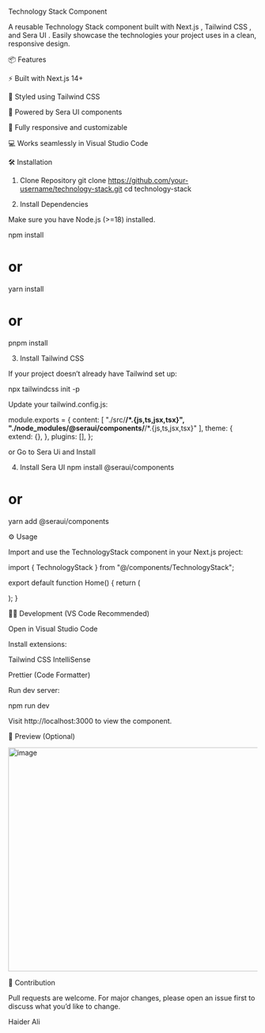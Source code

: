 Technology Stack Component

A reusable Technology Stack component built with Next.js
, Tailwind CSS
, and Sera UI
.
Easily showcase the technologies your project uses in a clean, responsive design.

📦 Features

⚡ Built with Next.js 14+

🎨 Styled using Tailwind CSS

🧩 Powered by Sera UI components

📱 Fully responsive and customizable

💻 Works seamlessly in Visual Studio Code

🛠️ Installation
1. Clone Repository
git clone https://github.com/your-username/technology-stack.git
cd technology-stack

2. Install Dependencies

Make sure you have Node.js (>=18) installed.

npm install
# or
yarn install
# or
pnpm install

3. Install Tailwind CSS

If your project doesn’t already have Tailwind set up:

npx tailwindcss init -p


Update your tailwind.config.js:

module.exports = {
  content: [
    "./src/**/*.{js,ts,jsx,tsx}",
    "./node_modules/@seraui/components/**/*.{js,ts,jsx,tsx}"
  ],
  theme: {
    extend: {},
  },
  plugins: [],
};

or Go to Sera Ui and Install 

4. Install Sera UI
npm install @seraui/components
# or
yarn add @seraui/components

⚙️ Usage

Import and use the TechnologyStack component in your Next.js project:

import { TechnologyStack } from "@/components/TechnologyStack";

export default function Home() {
  return (
    <main className="flex items-center justify-center h-screen">
      <TechnologyStack />
    </main>
  );
}

👨‍💻 Development (VS Code Recommended)

Open in Visual Studio Code

Install extensions:

Tailwind CSS IntelliSense

Prettier (Code Formatter)

Run dev server:

npm run dev


Visit http://localhost:3000
 to view the component.

📸 Preview (Optional)

<img width="944" height="452" alt="image" src="https://github.com/user-attachments/assets/3049a749-26fc-4674-a588-5a02e5985fcb" />


📝 Contribution

Pull requests are welcome. For major changes, please open an issue first to discuss what you’d like to change.

Haider Ali
